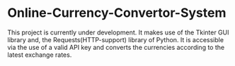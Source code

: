 # Online-Currency-Convertor-System
This project is currently under development. It makes use of the Tkinter GUI library and, the Requests(HTTP-support) library of Python. It is accessible via the use of a valid API key and converts the currencies according to the latest exchange rates.
